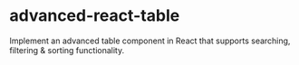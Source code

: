 # advanced-react-table
Implement an advanced table component in React that supports searching, filtering &amp; sorting functionality.
